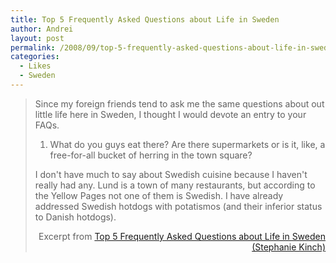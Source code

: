 ```yaml
---
title: Top 5 Frequently Asked Questions about Life in Sweden
author: Andrei
layout: post
permalink: /2008/09/top-5-frequently-asked-questions-about-life-in-sweden/
categories:
  - Likes
  - Sweden
---
```

> Since my foreign friends tend to ask me the same questions about out little life here in Sweden, I thought I would devote an entry to your FAQs.
> 
> 
> 
> 1. What do you guys eat there? Are there supermarkets or is it, like, a free-for-all bucket of herring in the town square?
> 
> I don't have much to say about Swedish cuisine because I haven't really had any. Lund is a town of many restaurants, but according to the Yellow Pages not one of them is Swedish. I have already addressed Swedish hotdogs with potatismos (and their inferior status to Danish hotdogs).
> 
> <p style="text-align: right;">
>   Excerpt from <a href="http://kinchfamily.blogspot.com/2008/09/top-5-frequently-asked-questions-about.html">Top 5 Frequently Asked Questions about Life in Sweden (Stephanie Kinch)</a>
> </p>